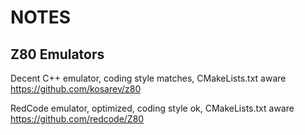 # NOTES 

## Z80 Emulators

Decent C++ emulator, coding style matches, CMakeLists.txt aware
https://github.com/kosarev/z80

RedCode emulator, optimized, coding style ok, CMakeLists.txt aware
https://github.com/redcode/Z80